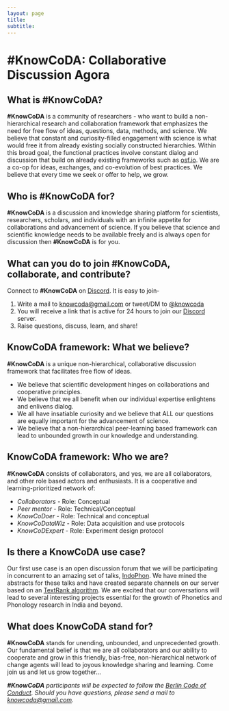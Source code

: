 ```yaml
---
layout: page
title: 
subtitle: 
---
```


# #KnowCoDA: Collaborative Discussion Agora

## What is #KnowCoDA?
**#KnowCoDA** is a community of researchers - who want to build a non-hierarchical research and collaboration framework that emphasizes the need for free flow of ideas, questions, data, methods, and science. We believe that constant and curiosity-filled engagement with science is what would free it from already existing socially constructed hierarchies. Within this broad goal, the functional practices involve constant dialog and discussion that build on already existing frameworks such as [osf.io](https://osf.io/). We are a co-op for ideas, exchanges, and co-evolution of best practices. We believe that every time we seek or offer to help, we grow.

<!--
KnowCoda sounded like a community to me (the "we" above, for ex), but this para makes it sound like a software. May want to consider adding some info on the "people" aspect: will knowcoda help academics who feel like they have no one to help? 
-->

## Who is #KnowCoDA for?
**#KnowCoDA** is a discussion and knowledge sharing platform for scientists, researchers, scholars, and individuals with an infinite appetite for collaborations and advancement of science. If you believe that science and scientific knowledge needs to be available freely and is always open for discussion then **#KnowCoDA** is for you.

<!--
is it an entirely new platform? because right now, it seems to use social media, Discord and existing platforms to help connect people. . . Below, you mention that it is a server on discord
-->


## What can you do to join #KnowCoDA, collaborate, and contribute?
Connect to **#KnowCoDA** on [Discord](https://discord.com/). It is easy to join- <!--maybe "connect to KnowCoda on Discord"-->

1. Write a mail to [knowcoda@gmail.com](knowcoda@gmail.com) or tweet/DM to [@knowcoda](https://twitter.com/knowcoda)
2. You will receive a link that is active for 24 hours to join our [Discord](https://discord.com/) server.
3. Raise questions, discuss, learn, and share!

## KnowCoDA framework: What we believe?
**#KnowCoDA** is a unique non-hierarchical, collaborative discussion framework that facilitates free flow of ideas.  <!-- not needed, since the "what" has already been answered. This section can be split into 2 sections, for easier reading. -->

- We believe that scientific development hinges on collaborations and cooperative principles.
- We believe that we all benefit when our individual expertise enlightens and enlivens dialog.
- We all have insatiable curiosity and we believe that ALL our questions are equally important for the advancement of science.
- We believe that a non-hierarchical peer-learning based framework can lead to unbounded growth in our knowledge and understanding.

## KnowCoDA framework: Who we are?
**#KnowCoDA** consists of collaborators, and yes, we are all collaborators, and other role based actors and enthusiasts. It is a cooperative and learning-prioritized network of:

 - *Collaborators* - Role: Conceptual
 - *Peer mentor* - Role: Technical/Conceptual
 - *KnowCoDoer* - Role: Technical and conceptual
 - *KnowCoDataWiz* - Role: Data acquisition and use protocols
 - *KnowCoDExpert* - Role: Experiment design protocol
 <!--this is very nice! It's a bit intimidating for students, would it be possible to elaborate on things here?-->
 
## Is there a KnowCoDA use case?
 Our first use case is an open discussion forum that we will be participating in concurrent to an amazing set of talks, [IndoPhon](https://indophon.wixsite.com/india). We have mined the abstracts for these talks and have created separate channels on our server based on an [TextRank algorithm](https://towardsdatascience.com/textrank-for-keyword-extraction-by-python-c0bae21bcec0?gi=ed5f098baaea). We are excited that our conversations will lead to several interesting projects essential for the growth of Phonetics and Phonology research in India and beyond.

<div style="page-break-after: always;"></div>

## What does KnowCoDA stand for?
**#KnowCoDA** stands for unending, unbounded, and unprecedented growth. Our fundamental belief is that we are all collaborators and our ability to cooperate and grow in this friendly, bias-free, non-hierarchical network of change agents will lead to joyous knowledge sharing and learning. Come join us and let us grow together...

***#KnowCoDA** participants will be expected to follow the [Berlin Code of Conduct](https://berlincodeofconduct.org/). Should you have questions, please send a mail to [knowcoda@gmail.com](knowcoda@gmail.com).*
<!--this section would be better titled "mission statement" -->
<!-- I think you need an anti-harassment policy on the website: I'm sure you can find a general-purpose one somewhere -->






